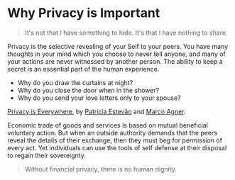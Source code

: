 # Why Privacy is Important

> It's not that I have something to hide. It's that I have nothing to share.

Privacy is the selective revealing of your Self to your peers. You have many thoughts in your mind which you choose to never tell anyone, and many of your actions are never witnessed by another person. The ability to keep a secret is an essential part of the human experience.

- Why do you draw the curtains at night?
- Why do you close the door when in the shower?
- Why do you send your love letters only to your spouse?

[Privacy is Everywhere](https://youtu.be/laem7G6LPAM), by [Patrícia Estevão](https://twitter.com/patestevao) and [Marco Agner](https://twitter.com/marcoagner).

Economic trade of goods and services is based on mutual beneficial voluntary action. But when an outside authority demands that the peers reveal the details of their exchange, then they must beg for permission of every act. Yet individuals can use the tools of self defense at their disposal to regain their sovereignty.

> Without financial privacy, there is no human dignity.
